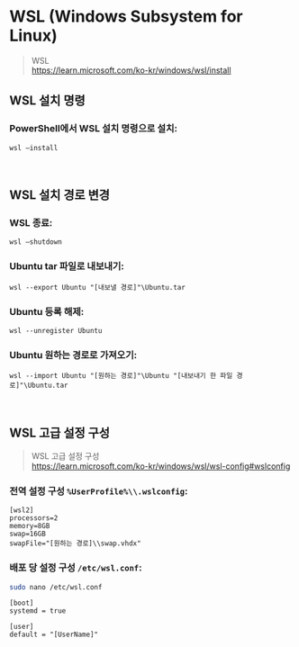 # WSL (Windows Subsystem for Linux)

> WSL
> <br> https://learn.microsoft.com/ko-kr/windows/wsl/install

## WSL 설치 명령

### PowerShell에서 WSL 설치 명령으로 설치:

```posh
wsl —install
```

<br>

## WSL 설치 경로 변경

### WSL 종료:

```posh
wsl —shutdown
```

### Ubuntu tar 파일로 내보내기:

```posh
wsl --export Ubuntu "[내보낼 경로]"\Ubuntu.tar
```

### Ubuntu 등록 해제:

```posh
wsl --unregister Ubuntu
```

### Ubuntu 원하는 경로로 가져오기:

```posh
wsl --import Ubuntu "[원하는 경로]"\Ubuntu "[내보내기 한 파일 경로]"\Ubuntu.tar
```

<br>

## WSL 고급 설정 구성

> WSL 고급 설정 구성
> <br> https://learn.microsoft.com/ko-kr/windows/wsl/wsl-config#wslconfig

### 전역 설정 구성 `%UserProfile%\\.wslconfig`:

```
[wsl2]
processors=2
memory=8GB
swap=16GB
swapFile="[원하는 경로]\\swap.vhdx"
```

### 배포 당 설정 구성 `/etc/wsl.conf`:

```bash
sudo nano /etc/wsl.conf
```

```nano
[boot]
systemd = true

[user]
default = "[UserName]"
```
